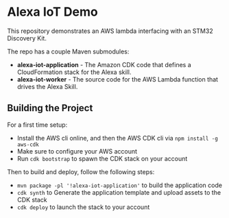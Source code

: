 # Alexa IoT Demo

This repository demonstrates an AWS lambda interfacing with an STM32 Discovery Kit.

The repo has a couple Maven submodules:

- **alexa-iot-application** - The Amazon CDK code that defines a CloudFormation stack for the Alexa skill.
- **alexa-iot-worker** - The source code for the AWS Lambda function that drives the Alexa Skill.

## Building the Project

For a first time setup:

- Install the AWS cli online, and then the AWS CDK cli via `npm install -g aws-cdk`
- Make sure to configure your AWS account
- Run `cdk bootstrap` to spawn the CDK stack on your account

Then to build and deploy, follow the following steps:

- `mvn package -pl '!alexa-iot-application'` to build the application code
- `cdk synth` to Generate the application template and upload assets to the CDK stack
- `cdk deploy` to launch the stack to your account